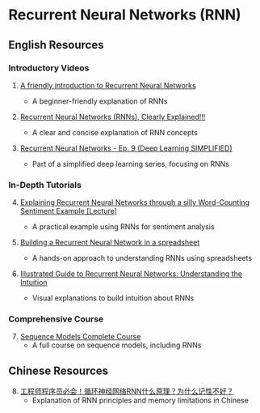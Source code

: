 # Recurrent Neural Networks (RNN)

## English Resources

### Introductory Videos

1. [A friendly introduction to Recurrent Neural Networks](https://www.youtube.com/watch?v=UNmqTiOnRfg)
   - A beginner-friendly explanation of RNNs

2. [Recurrent Neural Networks (RNNs), Clearly Explained!!!](https://www.youtube.com/watch?v=AsNTP8Kwu80)
   - A clear and concise explanation of RNN concepts

3. [Recurrent Neural Networks - Ep. 9 (Deep Learning SIMPLIFIED)](https://www.youtube.com/watch?v=_aCuOwF1ZjU&list=WL&index=3&pp=gAQBiAQB)
   - Part of a simplified deep learning series, focusing on RNNs

### In-Depth Tutorials

4. [Explaining Recurrent Neural Networks through a silly Word-Counting Sentiment Example [Lecture]](https://www.youtube.com/watch?v=h4yA7f8o1fM)
   - A practical example using RNNs for sentiment analysis

5. [Building a Recurrent Neural Network in a spreadsheet](https://www.youtube.com/watch?v=a4JLw4Du8YM)
   - A hands-on approach to understanding RNNs using spreadsheets

6. [Illustrated Guide to Recurrent Neural Networks: Understanding the Intuition](https://www.youtube.com/watch?v=LHXXI4-IEns&list=WL&index=4&pp=gAQBiAQB)
   - Visual explanations to build intuition about RNNs

### Comprehensive Course

7. [Sequence Models Complete Course](https://www.youtube.com/watch?v=S7oA5C43Rbc)
   - A full course on sequence models, including RNNs

## Chinese Resources

8. [工程师程序员必会！循环神经网络RNN什么原理？为什么记性不好？](https://www.youtube.com/watch?v=CvopefUXRZo)
   - Explanation of RNN principles and memory limitations in Chinese

